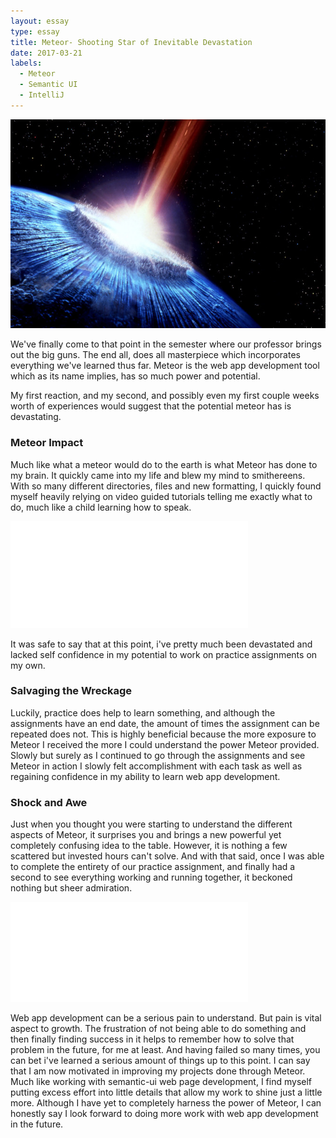 ```yaml
---
layout: essay
type: essay
title: Meteor- Shooting Star of Inevitable Devastation
date: 2017-03-21
labels: 
  - Meteor
  - Semantic UI
  - IntelliJ
---
```


<link href="https://fonts.googleapis.com/css?family=Dancing+Script" rel="stylesheet">



<div class="ui medium images">
	<img class="ui image" src="..//images/meteor.jpg">
</div>


We've finally come to that point in the semester where our professor brings out the big guns. The end all, does all masterpiece which incorporates everything we've learned thus far. Meteor is the web app development tool which as its name implies, has so much power and potential.

My first reaction, and my second, and possibly even my first couple weeks worth of experiences would suggest that the potential meteor has is devastating.

### Meteor Impact 
Much like what a meteor would do to the earth is what  Meteor has done to my brain. It quickly came into my life and blew my mind to smithereens. With so many different directories, files and new formatting, I quickly found myself heavily relying on video guided tutorials telling me exactly what to do, much like a child learning how to speak.

<iframe src="//giphy.com/embed/l0NwHXQy3kUSfFF60" width="380" height="170.72" frameBorder="0" class="giphy-embed" allowFullScreen></iframe><p><a href="http://giphy.com/gifs/justin-brain-mind-blown-l0NwHXQy3kUSfFF60"></a></p>

It was safe to say that at this point, i've pretty much been devastated and lacked self confidence in my potential to work on practice assignments on my own.


### Salvaging the Wreckage
Luckily, practice does help to learn something, and although the assignments have an end date, the amount of times the assignment can be repeated does not. This is highly beneficial because the more exposure to Meteor I received the more I could understand the power Meteor provided. Slowly but surely as I continued to go through the assignments and see Meteor in action I slowly felt accomplishment with each task as well as regaining confidence in my ability to learn web app development. 

### Shock and Awe
Just when you thought you were starting to understand the different aspects of Meteor, it surprises you and brings a new powerful yet completely confusing idea to the table. However, it is nothing a few scattered but invested hours can't solve. And with that said, once I was able to complete the entirety of our practice assignment, and finally had a second to see everything working and running together, it beckoned nothing but sheer admiration.

<iframe src="//giphy.com/embed/yidUzHnBk32Um9aMMw" width="380" height="160" frameBorder="0" class="giphy-embed" allowFullScreen></iframe><p><a href="http://giphy.com/gifs/hugh-jackman-amazed-awe-yidUzHnBk32Um9aMMw"></a></p>

Web app development can be a serious pain to understand. But pain is vital aspect to growth. The frustration of not being able to do something and then finally finding success in it helps to remember how to solve that problem in the future, for me at least. And having failed so many times, you can bet i've learned a serious amount of things up to this point. I can say that I am now motivated in improving my projects done through Meteor. Much like working with semantic-ui web page development, I find myself putting excess effort into little details that allow my work to shine just a little more. Although I have yet to completely harness the power of Meteor, I can honestly say I look forward to doing more work with web app development in the future. 
